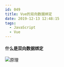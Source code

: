 ```yaml
---
id: 049
title: Vue的双向数据绑定
date: 2019-12-13 12:48:15
tags:
  - JavaScript
  - Vue
---
```


#### 什么是双向数据绑定
  ![原理](/images/051/vm.jpg)
